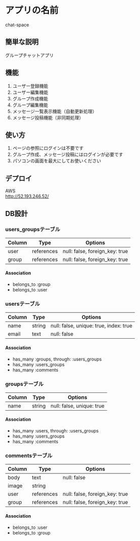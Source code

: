 # アプリの名前

 chat-space  

## 簡単な説明
 
 グループチャットアプリ  

 
## 機能
 
 1) ユーザー登録機能  
 2) ユーザー編集機能  
 3) グループ作成機能  
 4) グループ編集機能  
 5) メッセージ一覧表示機能（自動更新処理）  
 6) メッセージ投稿機能（非同期処理）　


## 使い方
 
 1) ページの参照にログインは不要です  
 2) グループ作成、メッセージ投稿にはログインが必要です  
 3) パソコンの画面を最大にしてお使いください  
 
## デプロイ
 AWS  
 http://52.193.246.52/  
 
 
## DB設計

### users_groupsテーブル

|Column|Type|Options|
|------|----|-------|
|user|references|null: false, foreign_key: true|
|group|references|null: false, foreign_key: true|

#### Association
- belongs_to :group
- belongs_to :user


### usersテーブル

|Column|Type|Options|
|------|----|-------|
|name|string|null: false, unique: true, index: true|
|email|text|null: false|

#### Association
- has_many :groups, through: :users_groups
- has_many :users_groups
- has_many :comments


### groupsテーブル

|Column|Type|Options|
|------|----|-------|
|name|string|null: false, unique: true|

#### Association
- has_many :users, through: :users_groups
- has_many :users_groups
- has_many :comments


### commentsテーブル

|Column|Type|Options|
|------|----|-------|
|body|text|null: false|
|image|string|
|user|references|null: false, foreign_key: true|
|group|references|null: false, foreign_key: true|

#### Association
- belongs_to :user
- belongs_to :group
